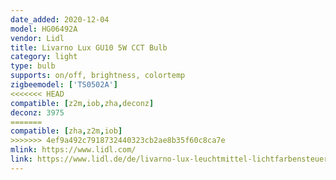 ```yaml
---
date_added: 2020-12-04
model: HG06492A
vendor: Lidl
title: Livarno Lux GU10 5W CCT Bulb
category: light
type: bulb
supports: on/off, brightness, colortemp
zigbeemodel: ['TS0502A']
<<<<<<< HEAD
compatible: [z2m,iob,zha,deconz]
deconz: 3975
=======
compatible: [zha,z2m,iob]
>>>>>>> 4ef9a492c7918732440323cb2ae8b35f60c8ca7e
mlink: https://www.lidl.com/
link: https://www.lidl.de/de/livarno-lux-leuchtmittel-lichtfarbensteuerung-zigbee-smart-home/p354568
---
```

